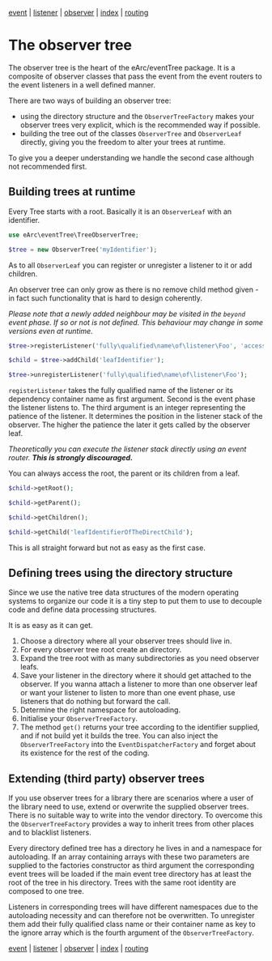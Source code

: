 [event](event.md) | [listener](listener.md) | 
[observer](observer.md) | [index](../README.md) | [routing](routing.md)

# The observer tree

The observer tree is the heart of the eArc/eventTree package. It is a composite 
of observer classes that pass the event from the event routers to the event
listeners in a well defined manner.

There are two ways of building an observer tree:
- using the directory structure and the `ObserverTreeFactory` makes your
observer trees very explicit, which is the recommended way if possible. 
- building the tree out of the classes `ObserverTree` and `ObserverLeaf` 
directly, giving you the freedom to alter your trees at runtime. 

To give you a deeper understanding we handle the second case although not
recommended first.

## Building trees at runtime

Every Tree starts with a root. Basically it is an `ObserverLeaf` with an 
identifier.

```php
use eArc\eventTree\TreeObserverTree;

$tree = new ObserverTree('myIdentifier');
```

As to all `ObserverLeaf` you can register or unregister a listener to it or
add children. 

An observer tree can only grow as there is no remove child
method given - in fact such functionality that is hard to design coherently.

*Please note that a newly added neighbour may be visited in the `beyond` 
event phase. If so or not is not defined. This behaviour may change in some
versions even at runtime.* 

```php
$tree->registerListener('fully\qualified\name\of\listener\Foo', 'access', -80);

$child = $tree->addChild('leafIdentifier');

$tree->unregisterListener('fully\qualified\name\of\listener\Foo');
```

`registerListener` takes the fully qualified name of the listener or its 
dependency container name as first argument. Second is the event phase the
listener listens to. The third argument is an integer representing the patience
of the listener. It determines the position in the listener stack of the 
observer. The higher the patience the later it gets called by the observer leaf.  

*Theoretically you can execute the listener stack directly using an event 
router.* *__This is strongly discouraged.__*

You can always access the root, the parent or its children from a leaf.
 
```php
$child->getRoot();

$child->getParent();

$child->getChildren();

$child->getChild('leafIdentifierOfTheDirectChild');
```

This is all straight forward but not as easy as the first case.

## Defining trees using the directory structure

Since we use the native tree data structures of the modern operating systems to
organize our code it is a tiny step to put them to use to decouple code and
define data processing structures.

It is as easy as it can get.
 
1. Choose a directory where all your observer trees should live in.
2. For every observer tree root create an directory.
3. Expand the tree root with as many subdirectories as you need observer leafs.
4. Save your listener in the directory where it should get attached to the 
observer. If you wanna attach a listener to more than one observer leaf or
want your listener to listen to more than one event phase, use listeners that 
do nothing but forward the call. 
5. Determine the right namespace for autoloading.
6. Initialise your `ObserverTreeFactory`.
7. The method `get()` returns your tree according to the identifier supplied,
and if not build yet it builds the tree. You can also inject the 
`ObserverTreeFactory` into the `EventDispatcherFactory` and forget about its
existence for the rest of the coding.

## Extending (third party) observer trees

If you use observer trees for a library there are scenarios where a user of 
the library need to use, extend or overwrite the supplied observer trees. There
is no suitable way to write into the vendor directory. To overcome this the 
`ObserverTreeFactory` provides a way to inherit trees from other places and
to blacklist listeners.

Every directory defined tree has a directory he lives in and a namespace
for autoloading. If an array containing arrays with these two parameters are
supplied to the factories constructor as third argument the corresponding
event trees will be loaded if the main event tree directory has at least the
root of the tree in his directory. Trees with the same root identity are
composed to one tree.

Listeners in corresponding trees will have different namespaces due to the 
autoloading necessity and can therefore not be overwritten. To unregister them
add their fully qualified class name or their container name as key to the
ignore array which is the fourth argument of the `ObserverTreeFactory`. 

[event](event.md) | [listener](listener.md) | 
[observer](observer.md) | [index](../README.md) | [routing](routing.md)
